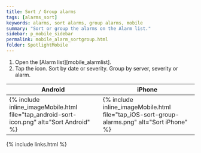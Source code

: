 ```yaml
---
title: Sort / Group alarms
tags: [alarms_sort]
keywords: alarms, sort alarms, group alarms, mobile
summary: "Sort or group the alarms on the Alarm list."
sidebar: p_mobile_sidebar
permalink: mobile_alarm_sortgroup.html
folder: SpotlightMobile
---
```






1. Open the [Alarm list][mobile_alarmlist].
2. Tap the icon. Sort by date or severity. Group by server, severity or alarm.

Android | iPhone
--------|-------
{% include inline_imageMobile.html file="tap_android-sort-icon.png" alt="Sort Android" %} | {% include inline_imageMobile.html file="tap_iOS-sort-group-alarms.png" alt="Sort iPhone" %}

{% include links.html %}
